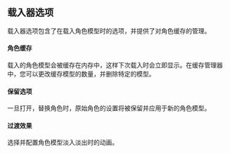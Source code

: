 ## 载入器选项
载入器选项包含了在载入角色模型时的选项，并提供了对角色缓存的管理。

#### 角色缓存
载入的角色模型会被缓存在内存中，这样下次载入时会立即显示。在缓存管理器中，您可以更改缓存模型的数量，并删除特定的模型。

#### 保留选项
一旦打开，替换角色时，原始角色的设置将被保留并应用于新的角色模型。

#### 过渡效果
选择并配置角色模型淡入淡出时的动画。